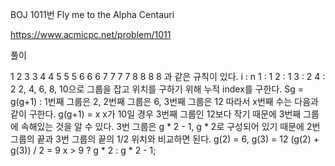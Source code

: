 BOJ 1011번 Fly me to the Alpha Centauri

https://www.acmicpc.net/problem/1011

풀이

1 2 3 3 4 4 5 5 5 6 6 6 7 7 7 7 8 8 8 8 과 같은 규칙이 있다.
i : n
1 : 1
2 : 1
3 : 2
4 : 2
2, 4, 6, 8, 10으로 그룹을 잡고
위치를 구하기 위해 누적 index를 구한다.
Sg = g(g+1) : 1번째 그룹은 2, 2번째 그룹은 6, 3번째 그룹은 12
따라서 x번째 수는 다음과 같이 구한다.
g(g+1) = x
x가 10일 경우
3번째 그룹인 12보다 작기 때문에 3번째 그룹에 속해있는 것을 알 수 있다.
3번 그룹은 g * 2 - 1, g * 2로 구성되어 있기 때문에 2번 그룹의 끝과 3번 그룹의 끝의 1/2 위치와 비교하면 된다.
g(2) = 6, g(3) = 12
(g(2) + g(3)) / 2 = 9
x > 9 ? g * 2 : g * 2 - 1;
